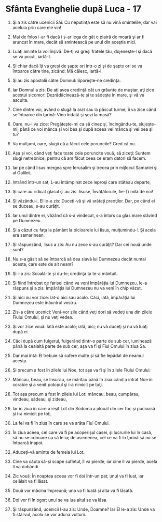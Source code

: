 # Sf&#226;nta Evanghelie dup&#259; Luca - 17

1. Şi a zis către ucenicii Săi: Cu neputinţă este să nu vină smintelile, dar vai aceluia prin care ele vin! 

2. Mai de folos i-ar fi dacă i s-ar lega de gât o piatră de moară şi ar fi aruncat în mare, decât să smintească pe unul din aceştia mici. 

3. Luaţi aminte la voi înşivă. De-ţi va greşi fratele tău, dojeneşte-l şi dacă se va pocăi, iartă-l. 

4. Şi chiar dacă îţi va greşi de şapte ori într-o zi şi de şapte ori se va întoarce către tine, zicând: Mă căiesc, iartă-l. 

5. Şi au zis apostolii către Domnul: Sporeşte-ne credinţa. 

6. Iar Domnul a zis: De aţi avea credinţă cât un grăunte de muştar, aţi zice acestui sicomor: Dezrădăcinează-te şi te sădeşte în mare, şi vă va asculta. 

7. Cine dintre voi, având o slugă la arat sau la păscut turme, îi va zice când se întoarce din ţarină: Vino îndată şi şezi la masă? 

8. Oare, nu-i va zice: Pregăteşte-mi ca să cinez şi, încingându-te, slujeşte-mi, până ce voi mânca şi voi bea şi după aceea vei mânca şi vei bea şi tu? 

9. Va mulţumi, oare, slugii că a făcut cele poruncite? Cred că nu. 

10. Aşa şi voi, când veţi face toate cele poruncite vouă, să ziceţi: Suntem slugi netrebnice, pentru că am făcut ceea ce eram datori să facem. 

11. Iar pe când Iisus mergea spre Ierusalim şi trecea prin mijlocul Samariei şi al Galileii, 

12. Intrând într-un sat, L-au întâmpinat zece leproşi care stăteau departe, 

13. Şi care au ridicat glasul şi au zis: Iisuse, Învăţătorule, fie-Ţi milă de noi! 

14. Şi văzându-i, El le-a zis: Duceţi-vă şi vă arătaţi preoţilor. Dar, pe când ei se duceau, s-au curăţit. 

15. Iar unul dintre ei, văzând că s-a vindecat, s-a întors cu glas mare slăvind pe Dumnezeu. 

16. Şi a căzut cu faţa la pământ la picioarele lui Iisus, mulţumindu-I. Şi acela era samarinean. 

17. Şi răspunzând, Iisus a zis: Au nu zece s-au curăţit? Dar cei nouă unde sunt? 

18. Nu s-a găsit să se întoarcă să dea slavă lui Dumnezeu decât numai acesta, care este de alt neam? 

19. Şi i-a zis: Scoală-te şi du-te; credinţa ta te-a mântuit. 

20. Şi fiind întrebat de farisei când va veni împărăţia lui Dumnezeu, le-a răspuns şi a zis: Împărăţia lui Dumnezeu nu va veni în chip văzut. 

21. Şi nici nu vor zice: Iat-o aici sau acolo. Căci, iată, împărăţia lui Dumnezeu este înăuntrul vostru. 

22. Zis-a către ucenici: Veni-vor zile când veţi dori să vedeţi una din zilele Fiului Omului, şi nu veţi vedea. 

23. Şi vor zice vouă: Iată este acolo; iată, aici; nu vă duceţi şi nu vă luaţi după ei. 

24. Căci după cum fulgerul, fulgerând dintr-o parte de sub cer, luminează până la cealaltă parte de sub cer, aşa va fi şi Fiul Omului în ziua Sa. 

25. Dar mai întâi El trebuie să sufere multe şi să fie lepădat de neamul acesta. 

26. Şi precum a fost în zilele lui Noe, tot aşa va fi şi în zilele Fiului Omului: 

27. Mâncau, beau, se însurau, se măritau până în ziua când a intrat Noe în corabie şi a venit potopul şi i-a nimicit pe toţi. 

28. Tot aşa precum a fost în zilele lui Lot: mâncau, beau, cumpărau, vindeau, sădeau, şi zideau, 

29. Iar în ziua în care a ieşit Lot din Sodoma a plouat din cer foc şi pucioasă şi i-a nimicit pe toţi, 

30. La fel va fi în ziua în care se va arăta Fiul Omului. 

31. În ziua aceea, cel care va fi pe acoperişul casei, şi lucrurile lui în casă, să nu se coboare ca să le ia; de asemenea, cel ce va fi în ţarină să nu se întoarcă înapoi. 

32. Aduceţi-vă aminte de femeia lui Lot. 

33. Cine va căuta să-şi scape sufletul, îl va pierde; iar cine îl va pierde, acela îl va dobândi. 

34. Zic vouă: În noaptea aceea vor fi doi într-un pat; unul va fi luat, iar celălalt va fi lăsat. 

35. Două vor măcina împreună; una va fi luată şi alta va fi lăsată. 

36. Doi vor fi în ogor; unul se va lua altul se va lăsa. 

37. Şi răspunzând, ucenicii I-au zis: Unde, Doamne? Iar El le-a zis: Unde va fi stârvul, acolo se vor aduna vulturii. 

